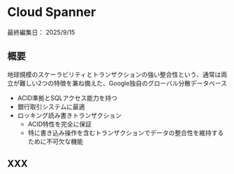 # Cloud Spanner

最終編集日： 2025/9/15

## 概要

地球規模のスケーラビリティとトランザクションの強い整合性という、通常は両立が難しい2つの特徴を兼ね備えた、Google独自のグローバル分散データベース

* ACID準拠とSQLアクセス能力を持つ
* 銀行取引システムに最適
* ロッキング読み書きトランザクション
  * ACID特性を完全に保証
  * 特に書き込み操作を含むトランザクションでデータの整合性を維持するために不可欠な機能

## XXX